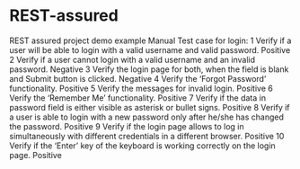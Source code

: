 # REST-assured
REST assured project demo example
Manual Test case for login:
1	Verify if a user will be able to login with a valid username and valid password.	Positive
2	Verify if a user cannot login with a valid username and an invalid password.	Negative
3	Verify the login page for both, when the field is blank and Submit button is clicked.	Negative
4	Verify the ‘Forgot Password’ functionality.	Positive
5	Verify the messages for invalid login.	Positive
6	Verify the ‘Remember Me’ functionality.	Positive
7	Verify if the data in password field is either visible as asterisk or bullet signs.	Positive
8	Verify if a user is able to login with a new password only after he/she has changed the password.	Positive
9	Verify if the login page allows to log in simultaneously with different credentials in a different browser.	Positive
10	Verify if the ‘Enter’ key of the keyboard is working correctly on the login page.	Positive
